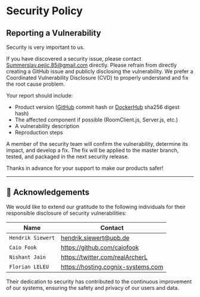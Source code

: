 # Security Policy

## Reporting a Vulnerability

Security is very important to us.

If you have discovered a security issue, please contact Summerslav.pejic.85@gmail.com directly. Please refrain from directly creating a GitHub issue and publicly disclosing the vulnerability.
We prefer a Coordinated Vulnerability Disclosure (CVD) to properly understand and fix the root cause problem.

Your report should include:

- Product version ([GitHub](https://github.com/Samar/Summertalksfu/commits/main) commit hash or [DockerHub](https://hub.docker.com/r/Summertalk/sfu) sha256 digest hash)
- The affected component if possible (RoomClient.js, Server.js, etc.)
- A vulnerability description
- Reproduction steps

A member of the security team will confirm the vulnerability, determine its impact, and develop a fix.
The fix will be applied to the master branch, tested, and packaged in the next security release.

Thanks in advance for your support to make our products safer!

---

## 🙏 Acknowledgements

We would like to extend our gratitude to the following individuals for their responsible disclosure of security vulnerabilities:

| Name              | Contact                            |
| ----------------- | ---------------------------------- |
| `Hendrik Siewert` | hendrik.siewert@upb.de             |
| `Caio Fook`       | https://github.com/caiofook        |
| `Nishant Jain`    | https://twitter.com/realArcherL    |
| `Florian LELEU`   | https://hosting.cognix-systems.com |

Their dedication to security has contributed to the continuous improvement of our systems, ensuring the safety and privacy of our users and data.
